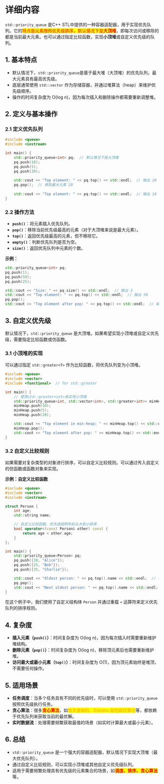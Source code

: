 # 详细内容

`std::priority_queue` 是C++ STL中提供的一种容器适配器，用于实现优先队列。它的<mark style="color:red;">特点是元素按照优先级排序，默认情况下是</mark><mark style="color:red;">**大顶堆**</mark>，即每次访问或移除的都是当前最大元素。也可以通过指定比较函数，实现**小顶堆**或自定义优先级的队列。

## 1. **基本特点**

* 默认情况下，`std::priority_queue`是基于最大堆（大顶堆）的优先队列，最大元素具有最高优先级。
* 底层通常使用 `std::vector` 作为存储容器，并通过堆算法（heap）来维护优先级顺序。
* 操作的时间复杂度为 O(log n)，因为每次插入和删除操作都需要重新调整堆。

## 2. **定义与基本操作**

### **2.1 定义优先队列**

```cpp
#include <queue>
#include <iostream>

int main() {
    std::priority_queue<int> pq;  // 默认情况下是大顶堆
    pq.push(10);
    pq.push(5);
    pq.push(20);
    
    std::cout << "Top element: " << pq.top() << std::endl;  // 输出 20
    pq.pop();  // 移除最大元素 20
    
    std::cout << "Top element: " << pq.top() << std::endl;  // 输出 10
}
```

### **2.2 操作方法**

* **`push()`**：将元素插入优先队列。
* **`pop()`**：移除当前优先级最高的元素（对于大顶堆来说是最大元素）。
* **`top()`**：返回优先级最高的元素，但不移除它。
* **`empty()`**：判断优先队列是否为空。
* **`size()`**：返回优先队列中元素的个数。

**示例：**

```cpp
std::priority_queue<int> pq;
pq.push(1);
pq.push(50);
pq.push(25);

std::cout << "Size: " << pq.size() << std::endl;  // 输出 3
std::cout << "Top element: " << pq.top() << std::endl;  // 输出 50
pq.pop();
std::cout << "Top element after pop: " << pq.top() << std::endl;  // 输出 25
```

## 3. **自定义优先级**

默认情况下，`std::priority_queue` 是大顶堆。如果希望实现小顶堆或自定义优先级，需要指定比较函数或仿函数。

### **3.1 小顶堆的实现**

可以通过指定 `std::greater<T>` 作为比较函数，将优先队列变为小顶堆。

```cpp
#include <queue>
#include <vector>
#include <functional>  // for std::greater

int main() {
    // 使用std::greater<int>来实现小顶堆
    std::priority_queue<int, std::vector<int>, std::greater<int>> minHeap;
    minHeap.push(10);
    minHeap.push(5);
    minHeap.push(20);

    std::cout << "Top element in min-heap: " << minHeap.top() << std::endl;  // 输出 5
    minHeap.pop();
    std::cout << "Top element after pop: " << minHeap.top() << std::endl;  // 输出 10
}
```

### **3.2 自定义比较规则**

如果需要对复杂类型的对象进行排序，可以自定义比较规则。可以通过传入自定义的仿函数或函数对象来实现。

**示例：自定义比较函数**

```cpp
#include <queue>
#include <vector>
#include <iostream>

struct Person {
    int age;
    std::string name;

    // 自定义比较函数，优先级按照年龄从大到小排序
    bool operator<(const Person& other) const {
        return age < other.age;
    }
};

int main() {
    std::priority_queue<Person> pq;
    pq.push({30, "Alice"});
    pq.push({25, "Bob"});
    pq.push({35, "Charlie"});

    std::cout << "Oldest person: " << pq.top().name << std::endl;  // 输出 Charlie
    pq.pop();
    std::cout << "Next oldest person: " << pq.top().name << std::endl;  // 输出 Alice
}
```

在这个例子中，我们使用了自定义结构体 `Person` 并通过重载 `<` 运算符来定义优先队列的排序规则。

## 4. **复杂度**

* **插入元素（`push()`）**：时间复杂度为 O(log n)，因为每次插入时需要重新维护堆结构。
* **删除元素（`pop()`）**：时间复杂度为 O(log n)，移除顶元素后也需要重新维护堆。
* **访问最大或最小元素（`top()`）**：时间复杂度为 O(1)，因为顶元素始终是堆顶，不需要任何操作。

## 5. **适用场景**

* **任务调度**：当多个任务具有不同的优先级时，可以使用 `std::priority_queue` 按照优先级执行任务。
* **贪心算法**：很多<mark style="color:red;">**贪心算法**</mark>，如<mark style="color:orange;">哈夫曼编码、Dijkstra 最短路径算法</mark>等，都依赖于优先队列来获取当前的最优解。
* **实时数据流**：处理需要频繁获取最值的场景（如实时计算最大或最小元素）。

## 6. **总结**

* `std::priority_queue` 是一个强大的容器适配器，默认情况下实现大顶堆（最大优先队列）。
* 通过自定义比较规则，可以实现小顶堆或其他自定义优先级队列。
* 适用于需要频繁处理具有优先级的元素集合的场景，如<mark style="color:red;">**调度、排序、贪心算法**</mark>等。
